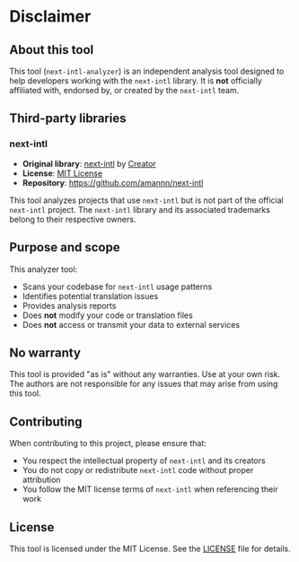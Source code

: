 # Disclaimer

## About this tool

This tool (`next-intl-analyzer`) is an independent analysis tool designed to help developers working with the `next-intl` library. It is **not** officially affiliated with, endorsed by, or created by the `next-intl` team.

## Third-party libraries

### next-intl
- **Original library**: [next-intl](https://next-intl.dev/) by [Creator](https://github.com/amannn)
- **License**: [MIT License](https://github.com/amannn/next-intl/blob/main/LICENSE)
- **Repository**: https://github.com/amannn/next-intl

This tool analyzes projects that use `next-intl` but is not part of the official `next-intl` project. The `next-intl` library and its associated trademarks belong to their respective owners.

## Purpose and scope

This analyzer tool:
- Scans your codebase for `next-intl` usage patterns
- Identifies potential translation issues
- Provides analysis reports
- Does **not** modify your code or translation files
- Does **not** access or transmit your data to external services

## No warranty

This tool is provided "as is" without any warranties. Use at your own risk. The authors are not responsible for any issues that may arise from using this tool.

## Contributing

When contributing to this project, please ensure that:
- You respect the intellectual property of `next-intl` and its creators
- You do not copy or redistribute `next-intl` code without proper attribution
- You follow the MIT license terms of `next-intl` when referencing their work

## License

This tool is licensed under the MIT License. See the [LICENSE](LICENSE) file for details. 